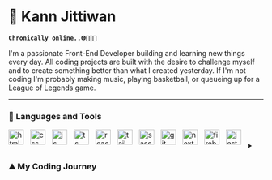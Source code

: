# 🎠 Kann Jittiwan

**`Chronically online..🌐👨🏻‍💻`**

I'm a passionate Front-End Developer building and learning new things every day. All coding projects are built with the desire to challenge myself and to create something better than what I created yesterday. If I'm not coding I'm probably making music, playing basketball, or queueing up for a League of Legends game.

---

### 🧰 Languages and Tools

<img align="left" alt="html" width="30px" style="padding-right:10px;" src="https://cdn.jsdelivr.net/gh/devicons/devicon/icons/html5/html5-plain.svg" />
<img align="left" alt="css" width="30px" style="padding-right:10px;" src="https://cdn.jsdelivr.net/gh/devicons/devicon/icons/css3/css3-plain.svg" />
<img align="left" alt="js" width="30px" style="padding-right:10px;" src="https://cdn.jsdelivr.net/gh/devicons/devicon/icons/javascript/javascript-plain.svg" />
<img align="left" alt="ts" width="30px" style="padding-right:10px;" src="https://cdn.jsdelivr.net/gh/devicons/devicon/icons/typescript/typescript-plain.svg" />
<img align="left" alt="react" width="30px" style="padding-right:10px;" src="https://cdn.jsdelivr.net/gh/devicons/devicon/icons/react/react-original.svg" />
<img align="left" alt="tailwind" width="30px" style="padding-right:10px;" src="https://cdn.jsdelivr.net/gh/devicons/devicon/icons/tailwindcss/tailwindcss-plain.svg" />
<img align="left" alt="sass" width="30px" style="padding-right:10px;" src="https://cdn.jsdelivr.net/gh/devicons/devicon/icons/sass/sass-original.svg" />
<img align="left" alt="git" width="30px" style="padding-right:10px;" src="https://cdn.jsdelivr.net/gh/devicons/devicon/icons/git/git-original.svg" />
<img align="left" alt="next" width="30px" style="padding-right:10px;" src="https://cdn.jsdelivr.net/gh/devicons/devicon/icons/nextjs/nextjs-original.svg" />
<img align="left" alt="firebase" width="30px" style="padding-right:10px;" src="https://cdn.jsdelivr.net/gh/devicons/devicon/icons/firebase/firebase-plain.svg" />
<img align="left" alt="jest" width="30px" style="padding-right:10px;" src="https://cdn.jsdelivr.net/gh/devicons/devicon/icons/jest/jest-plain.svg" />

#

<details>
<summary><h3>⛰️ My Coding Journey</h3></summary>
  I started my coding journey as a lost and purposeless marketing graduate. I have always had a passion for creating which led me to pick up hobbies such as photography and music production in college. I had been producing music for 4 years at the time and decided to take a gap year after graduating to try to do music full time. After about 8 months, both the stress and my financial situation led to me getting burnt out and I was contemplating on finding a job in marketing. I then discovered coding from a video on Youtube which recommended The Odin Project, which is a free open source curriculum teaching web development. I instantly fell in love with coding, and I spent all of my time learning to code. I replaced gaming youtube videos with coding videos and I even keep a journal to track my progress. I started learning to code on February 17 2023 and on June 9 2023 I landed my first Front-End Developer job. I mainly use NextJs & React, Tailwind CSS and Sass for styling, and Framer Motion for my animations. I am currently learning Back-End Development in my free time and plan to learn React Native in the future. I don't know what I will be doing in 5 years but I can say for certain that I will be coding. To whoever is reading this, I hope you have a great day and I hope we can create something great together :-)
</details>
          
          
          
          
          
               

          

<!--
**kjittiwan/kjittiwan** is a ✨ _special_ ✨ repository because its `README.md` (this file) appears on your GitHub profile.

Here are some ideas to get you started:

- 🔭 I’m currently working on ...
- 🌱 I’m currently learning ...
- 👯 I’m looking to collaborate on ...
- 🤔 I’m looking for help with ...
- 💬 Ask me about ...
- 📫 How to reach me: ...
- 😄 Pronouns: ...
- ⚡ Fun fact: ...
-->
